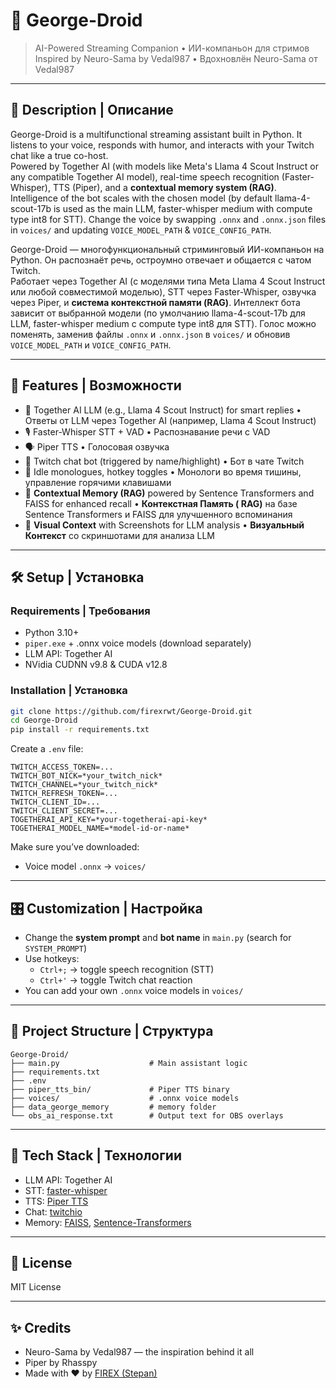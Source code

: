 # 🤖 George-Droid

> AI-Powered Streaming Companion • ИИ-компаньон для стримов  
> Inspired by Neuro-Sama by Vedal987 • Вдохновлён Neuro-Sama от Vedal987

---

## 📜 Description | Описание

George-Droid is a multifunctional streaming assistant built in Python. It listens to your voice, responds with humor,
and interacts with your Twitch chat like a true co-host.  
Powered by Together AI (with models like Meta's Llama 4 Scout Instruct or any compatible Together AI model), real-time
speech recognition (Faster-Whisper), TTS (Piper), and a **contextual memory system (RAG)**. Intelligence of the bot
scales with the chosen model (by default
llama-4-scout-17b is used as the main LLM, faster-whisper medium with compute type int8 for STT). Change the
voice by swapping `.onnx` and `.onnx.json` files in `voices/` and updating `VOICE_MODEL_PATH` & `VOICE_CONFIG_PATH`.

George-Droid — многофункциональный стриминговый ИИ-компаньон на Python. Он распознаёт речь, остроумно отвечает и
общается с чатом Twitch.  
Работает через Together AI (с моделями типа Meta Llama 4 Scout Instruct или любой совместимой моделью), STT через
Faster-Whisper, озвучка через Piper, и **система контекстной памяти (RAG)**. Интеллект бота зависит от выбранной
модели (по умолчанию llama-4-scout-17b для
LLM, faster-whisper medium с compute type int8 для STT). Голос можно поменять, заменив файлы `.onnx` и
`.onnx.json` в `voices/` и обновив `VOICE_MODEL_PATH` и `VOICE_CONFIG_PATH`.

---

## 🚀 Features | Возможности

- 🧠 Together AI LLM (e.g., Llama 4 Scout Instruct) for smart replies • Ответы от LLM через Together AI (например, Llama
  4 Scout Instruct)
- 🎙️ Faster-Whisper STT + VAD • Распознавание речи с VAD
- 🗣️ Piper TTS • Голосовая озвучка
- 💬 Twitch chat bot (triggered by name/highlight) • Бот в чате Twitch
- 🔁 Idle monologues, hotkey toggles • Монологи во время тишины, управление горячими клавишами
- 🧠 **Contextual Memory (RAG)** powered by Sentence Transformers and FAISS for enhanced recall • **Контекстная Память (
  RAG)** на базе Sentence Transformers и FAISS для улучшенного вспоминания
- 📸 **Visual Context** with Screenshots for LLM analysis • **Визуальный Контекст** со скриншотами для анализа LLM

---

## 🛠️ Setup | Установка

### Requirements | Требования

- Python 3.10+
- `piper.exe` + .onnx voice models (download separately)
- LLM API: Together AI
- NVidia CUDNN v9.8 & CUDA v12.8

### Installation | Установка

```bash
git clone https://github.com/firexrwt/George-Droid.git
cd George-Droid
pip install -r requirements.txt
```

Create a `.env` file:

```env
TWITCH_ACCESS_TOKEN=...
TWITCH_BOT_NICK=*your_twitch_nick*
TWITCH_CHANNEL=*your_twitch_nick*
TWITCH_REFRESH_TOKEN=...
TWITCH_CLIENT_ID=...
TWITCH_CLIENT_SECRET=...
TOGETHERAI_API_KEY=*your-togetherai-api-key*
TOGETHERAI_MODEL_NAME=*model-id-or-name*
``` 

Make sure you’ve downloaded:

- Voice model `.onnx` → `voices/`

---

## 🎛️ Customization | Настройка

- Change the **system prompt** and **bot name** in `main.py` (search for `SYSTEM_PROMPT`)
- Use hotkeys:
    - `Ctrl+;` → toggle speech recognition (STT)
    - `Ctrl+'` → toggle Twitch chat reaction
- You can add your own `.onnx` voice models in `voices/`

---

## 📁 Project Structure | Структура

```
George-Droid/
├── main.py                    # Main assistant logic
├── requirements.txt
├── .env
├── piper_tts_bin/             # Piper TTS binary
├── voices/                    # .onnx voice models
├── data_george_memory         # memory folder
└── obs_ai_response.txt        # Output text for OBS overlays
```

---

## 🧠 Tech Stack | Технологии

- LLM API: Together AI
- STT: [faster-whisper](https://github.com/SYSTRAN/faster-whisper)
- TTS: [Piper TTS](https://github.com/rhasspy/piper)
- Chat: [twitchio](https://github.com/TwitchIO/TwitchIO)
- Memory: [FAISS](https://faiss.ai/), [Sentence-Transformers](https://www.sbert.net/)

---

## 📜 License

MIT License

---

## ✨ Credits

- Neuro-Sama by Vedal987 — the inspiration behind it all
- Piper by Rhasspy
- Made with ❤️ by [FIREX (Stepan)](https://firexrwt.github.io)
